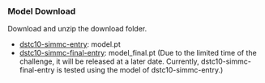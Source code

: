 ### Model Download

Download and unzip the download folder.

- [dstc10-simmc-entry](https://drive.google.com/file/d/1nh8wpsDWOuEIWTjsYGyUvXz3DD9ZbUng/view?usp=sharing): model.pt
- [dstc10-simmc-final-entry](): model_final.pt (Due to the limited time of the challenge, it will be released at a later date. Currently, dstc10-simmc-final-entry is tested using the model of dstc10-simmc-entry.)

